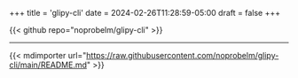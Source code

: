 +++
title = 'glipy-cli'
date = 2024-02-26T11:28:59-05:00
draft = false
+++

{{< github repo="noprobelm/glipy-cli" >}}

---

{{< mdimporter url="https://raw.githubusercontent.com/noprobelm/glipy-cli/main/README.md" >}}
